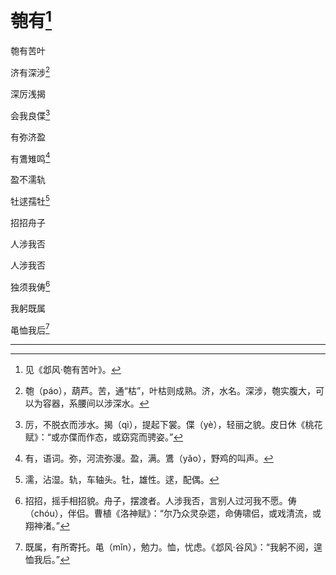    

# 匏有[^1]

匏有苦叶

济有深涉[^2]

深厉浅揭

会我良偞[^3]

有弥济盈

有鷕雉鸣[^4]

盈不濡轨

牡逑孺牡[^5]

招招舟子

人涉我否

人涉我否

独须我俦[^6]

我躬既属

黾恤我后[^7]

* * *

[^1]: 见《邶风·匏有苦叶》。
[^2]: 匏（páo），葫芦。苦，通“枯”，叶枯则成熟。济，水名。深涉，匏实腹大，可以为容器，系腰间以涉深水。
[^3]: 厉，不脱衣而涉水。揭（qì），提起下裳。偞（yè），轻丽之貌。皮日休《桃花赋》：“或亦偞而作态，或窈窕而骋姿。”
[^4]: 有，语词。弥，河流弥漫。盈，满。鷕（yǎo），野鸡的叫声。
[^5]: 濡，沾湿。轨，车轴头。牡，雄性。逑，配偶。
[^6]: 招招，摇手相招貌。舟子，摆渡者。人涉我否，言别人过河我不愿。俦（chóu），伴侣。曹植《洛神赋》：“尔乃众灵杂遝，命俦啸侣，或戏清流，或翔神渚。”
[^7]: 既属，有所寄托。黾（mǐn），勉力。恤，忧虑。《邶风·谷风》：“我躬不阅，遑恤我后。”
